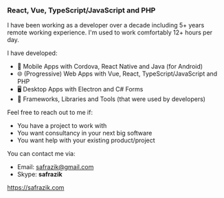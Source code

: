 ### React, Vue, TypeScript/JavaScript and PHP

I have been working as a developer over a decade including 5+ years remote working experience. I'm used to work comfortably 12+ hours per day.

I have developed:

- 📱 Mobile Apps with Cordova, React Native and Java (for Android)
- 🌐 (Progressive) Web Apps with Vue, React, TypeScript/JavaScript and PHP
- 🖥️ Desktop Apps with Electron and C# Forms
- 🔨 Frameworks, Libraries and Tools (that were used by developers)

Feel free to reach out to me if:

- You have a project to work with
- You want consultancy in your next big software
- You want help with your existing product/project

You can contact me via:

- Email: <safrazik@gmail.com>
- Skype: **safrazik**

https://safrazik.com

<!--
**safrazik/safrazik** is a ✨ _special_ ✨ repository because its `README.md` (this file) appears on your GitHub profile.

Here are some ideas to get you started:

- 🔭 I’m currently working on ...
- 🌱 I’m currently learning ...
- 👯 I’m looking to collaborate on ...
- 🤔 I’m looking for help with ...
- 💬 Ask me about ...
- 📫 How to reach me: ...
- 😄 Pronouns: ...
- ⚡ Fun fact: ...
-->
